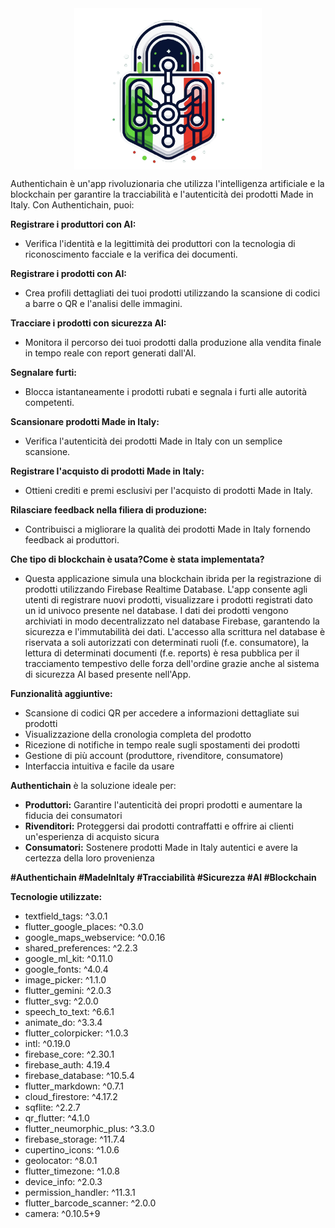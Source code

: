 <img src="https://github.com/dalonzoo/AuthentiChain/blob/master/assets/icons/logo1.png?size=30" alt="drawing" width="300" style="display: block; margin-left: auto; margin-right: auto;"/>

Authentichain è un'app rivoluzionaria che utilizza l'intelligenza artificiale e la blockchain per garantire la tracciabilità e l'autenticità dei prodotti Made in Italy. Con Authentichain, puoi:

**Registrare i produttori con AI:**

- Verifica l'identità e la legittimità dei produttori con la tecnologia di riconoscimento facciale e la verifica dei documenti.

**Registrare i prodotti con AI:**

- Crea profili dettagliati dei tuoi prodotti utilizzando la scansione di codici a barre o QR e l'analisi delle immagini.

**Tracciare i prodotti con sicurezza AI:**

- Monitora il percorso dei tuoi prodotti dalla produzione alla vendita finale in tempo reale con report generati dall'AI.

**Segnalare furti:**

- Blocca istantaneamente i prodotti rubati e segnala i furti alle autorità competenti.

**Scansionare prodotti Made in Italy:**

- Verifica l'autenticità dei prodotti Made in Italy con un semplice scansione.

**Registrare l'acquisto di prodotti Made in Italy:**

- Ottieni crediti e premi esclusivi per l'acquisto di prodotti Made in Italy.

**Rilasciare feedback nella filiera di produzione:**

- Contribuisci a migliorare la qualità dei prodotti Made in Italy fornendo feedback ai produttori.

**Che tipo di blockchain è usata?Come è stata implementata?**

- Questa applicazione simula una blockchain ibrida per la registrazione di prodotti utilizzando Firebase Realtime Database. L'app consente agli utenti di registrare nuovi prodotti, visualizzare i prodotti registrati dato un id univoco presente nel database. I dati dei prodotti vengono archiviati in modo decentralizzato nel database Firebase, garantendo la sicurezza e l'immutabilità dei dati.
L'accesso alla scrittura nel database è riservata a soli autorizzati con determinati ruoli (f.e. consumatore), la lettura di determinati documenti (f.e. reports) è resa pubblica per il tracciamento tempestivo delle forza dell'ordine grazie anche al sistema di sicurezza AI based presente nell'App.

**Funzionalità aggiuntive:**

- Scansione di codici QR per accedere a informazioni dettagliate sui prodotti
- Visualizzazione della cronologia completa del prodotto
- Ricezione di notifiche in tempo reale sugli spostamenti dei prodotti
- Gestione di più account (produttore, rivenditore, consumatore)
- Interfaccia intuitiva e facile da usare

**Authentichain** è la soluzione ideale per:

- **Produttori:** Garantire l'autenticità dei propri prodotti e aumentare la fiducia dei consumatori
- **Rivenditori:** Proteggersi dai prodotti contraffatti e offrire ai clienti un'esperienza di acquisto sicura
- **Consumatori:** Sostenere prodotti Made in Italy autentici e avere la certezza della loro provenienza

**#Authentichain #MadeInItaly #Tracciabilità #Sicurezza #AI #Blockchain**

**Tecnologie utilizzate:**

- textfield\_tags: ^3.0.1
- flutter\_google\_places: ^0.3.0
- google\_maps\_webservice: ^0.0.16
- shared\_preferences: ^2.2.3
- google\_ml\_kit: ^0.11.0
- google\_fonts: ^4.0.4
- image\_picker: ^1.1.0
- flutter\_gemini: ^2.0.3
- flutter\_svg: ^2.0.0
- speech\_to\_text: ^6.6.1
- animate\_do: ^3.3.4
- flutter\_colorpicker: ^1.0.3
- intl: ^0.19.0
- firebase\_core: ^2.30.1
- firebase\_auth: 4.19.4
- firebase\_database: ^10.5.4
- flutter\_markdown: ^0.7.1
- cloud\_firestore: ^4.17.2
- sqflite: ^2.2.7
- qr\_flutter: ^4.1.0
- flutter\_neumorphic\_plus: ^3.3.0
- firebase\_storage: ^11.7.4
- cupertino\_icons: ^1.0.6
- geolocator: ^8.0.1
- flutter\_timezone: ^1.0.8
- device\_info: ^2.0.3
- permission\_handler: ^11.3.1
- flutter\_barcode\_scanner: ^2.0.0
- camera: ^0.10.5+9
 
